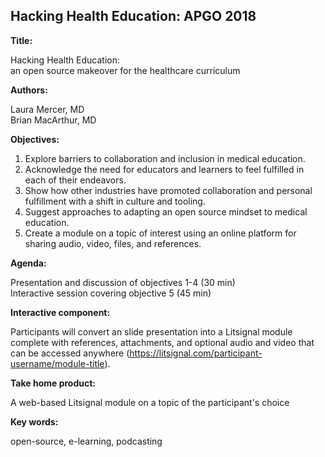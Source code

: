 ## Hacking Health Education: APGO 2018

**Title:**

Hacking Health Education:  
an open source makeover for the healthcare curriculum 

**Authors:**

Laura Mercer, MD  
Brian MacArthur, MD

**Objectives:**
1) Explore barriers to collaboration and inclusion in medical education.
2) Acknowledge the need for educators and learners to feel fulfilled in each of their endeavors.
3) Show how other industries have promoted collaboration and personal fulfillment with a shift in culture and tooling. 
4) Suggest approaches to adapting an open source mindset to medical education. 
5) Create a module on a topic of interest using an online platform for sharing audio, video, files, and references. 

**Agenda:**

Presentation and discussion of objectives 1-4 (30 min)  
Interactive session covering objective 5 (45 min)

**Interactive component:**

Participants will convert an slide presentation into a Litsignal module complete with references, attachments, and optional audio and video that can be accessed anywhere (https://litsignal.com/participant-username/module-title).

**Take home product:**

A web-based Litsignal module on a topic of the participant's choice

**Key words:**

open-source, e-learning, podcasting 
